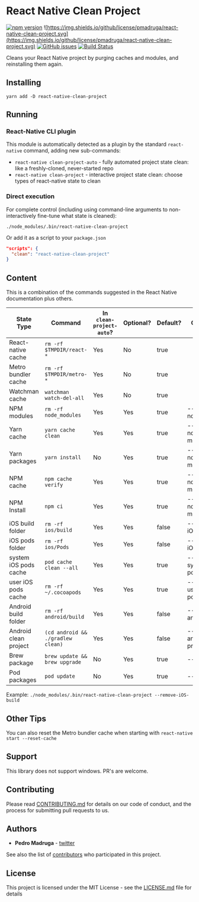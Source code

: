 # React Native Clean Project

[![npm version](https://badge.fury.io/js/react-native-clean-project.svg)](https://www.npmjs.com/package/react-native-clean-project) ![https://img.shields.io/github/license/pmadruga/react-native-clean-project.svg](https://img.shields.io/github/license/pmadruga/react-native-clean-project.svg)
[![GitHub issues](https://img.shields.io/github/issues/pmadruga/react-native-clean-project.svg)](https://github.com/pmadruga/react-native-clean-project/issues)
[![Build Status](https://travis-ci.org/pmadruga/react-native-clean-project.svg?branch=master)](https://travis-ci.org/pmadruga/react-native-clean-project)

Cleans your React Native project by purging caches and modules, and reinstalling them again.

## Installing

`yarn add -D react-native-clean-project`

## Running

### React-Native CLI plugin

This module is automatically detected as a plugin by the standard `react-native` command, adding new sub-commands:

- `react-native clean-project-auto` - fully automated project state clean: like a freshly-cloned, never-started repo
- `react-native clean-project` - interactive project state clean: choose types of react-native state to clean

### Direct execution

For complete control (including using command-line arguments to non-interactively fine-tune what state is cleaned):

`./node_modules/.bin/react-native-clean-project`

Or add it as a script to your `package.json`

```json
"scripts": {
  "clean": "react-native-clean-project"
}
```

## Content

This is a combination of the commands suggested in the React Native documentation plus others.

| State Type                | Command                           | In `clean-project-auto`? | Optional? | Default? | Option Flag                  |
| ------------------------- | --------------------------------- | ------------------------ | --------- | -------- | ---------------------------- |
| React-native cache        | `rm -rf $TMPDIR/react-*`          | Yes                      | No        | true     |                              |
| Metro bundler cache       | `rm -rf $TMPDIR/metro-*`          | Yes                      | No        | true     |                              |
| Watchman cache            | `watchman watch-del-all`          | Yes                      | No        | true     |                              |
| NPM modules               | `rm -rf node_modules`             | Yes                      | Yes       | true     | --keep-node_modules          |
| Yarn cache                | `yarn cache clean`                | Yes                      | Yes       | true     | --keep-node-modules          |
| Yarn packages             | `yarn install`                    | No                       | Yes       | true     | --keep-node-modules          |
| NPM cache                 | `npm cache verify`                | Yes                      | Yes       | true     | --keep-node-modules          |
| NPM Install               | `npm ci`                          | Yes                      | Yes       | true     | --keep-node-modules          |
| iOS build folder          | `rm -rf ios/build`                | Yes                      | Yes       | false    | --remove-iOS-build           |
| iOS pods folder           | `rm -rf ios/Pods`                 | Yes                      | Yes       | false    | --remove-iOS-pods            |
| system iOS pods cache     | `pod cache clean --all`           | Yes                      | Yes       | true     | --keep-system-iOS-pods-cache |
| user iOS pods cache       | `rm -rf ~/.cocoapods`             | Yes                      | Yes       | true     | --keep-user-iOS-pods-cache   |
| Android build folder      | `rm -rf android/build`            | Yes                      | Yes       | false    | --remove-android-build       |
| Android clean project     | `(cd android && ./gradlew clean)` | Yes                      | Yes       | false    | --clean-android-project      |
| Brew package              | `brew update && brew upgrade`     | No                       | Yes       | true     | --keep-brew                  |
| Pod packages              | `pod update`                      | No                       | Yes       | true     | --keep-pods                  |

Example: `./node_modules/.bin/react-native-clean-project --remove-iOS-build`

## Other Tips

You can also reset the Metro bundler cache when starting with `react-native start --reset-cache`

## Support 

This library does not support windows. PR's are welcome.

## Contributing

Please read [CONTRIBUTING.md](https://github.com/pmadruga/react-native-clean-project/blob/readme-update/CONTRIBUTING.md) for details on our code of conduct, and the process for submitting pull requests to us.

## Authors

- **Pedro Madruga** - [twitter](https://twitter.com/pmadruga_)

See also the list of [contributors](https://github.com/pmadruga/react-native-clean-project/graphs/contributors) who participated in this project.

## License

This project is licensed under the MIT License - see the [LICENSE.md](LICENSE.md) file for details
